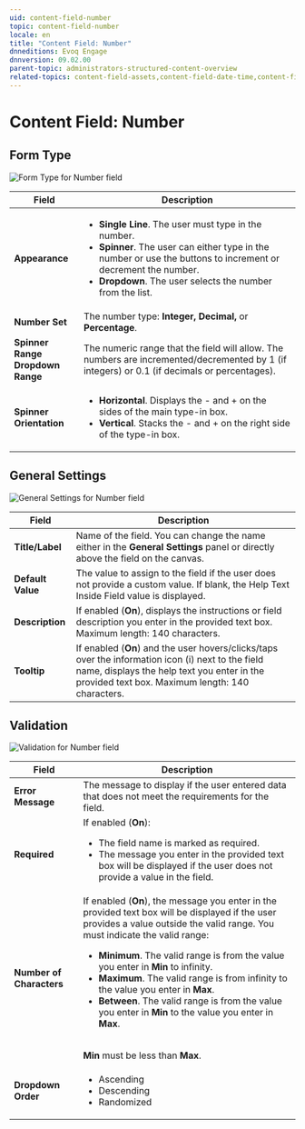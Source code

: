 ```yaml
---
uid: content-field-number
topic: content-field-number
locale: en
title: "Content Field: Number"
dnneditions: Evoq Engage
dnnversion: 09.02.00
parent-topic: administrators-structured-content-overview
related-topics: content-field-assets,content-field-date-time,content-field-multi-line-text,content-field-multiple-choice,content-field-reference-object,content-field-single-line-text,content-field-static-text
---
```


# Content Field: Number

## Form Type

  

![Form Type for Number field](/images/scr-ContentField-Number-formtype.gif)

  

|**Field**|**Description**|
|---|---|
|**Appearance**|<ul><li><strong>Single Line</strong>. The user must type in the number.</li><li><strong>Spinner</strong>. The user can either type in the number or use the buttons to increment or decrement the number.</li><li><strong>Dropdown</strong>. The user selects the number from the list.</li></ul>|
|**Number Set**|The number type: **Integer, Decimal,** or **Percentage**.|
|**Spinner Range<br />Dropdown Range**|The numeric range that the field will allow. The numbers are incremented/decremented by 1 (if integers) or 0.1 (if decimals or percentages).|
|**Spinner Orientation**|<ul><li><strong>Horizontal</strong>. Displays the - and + on the sides of the main type-in box.</li><li><strong>Vertical</strong>. Stacks the - and + on the right side of the type-in box.|

## General Settings

  

![General Settings for Number field](/images/scr-ContentField-Number-generalsettings.gif)

  

|**Field**|**Description**|
|---|---|
|**Title/Label**|Name of the field. You can change the name either in the **General Settings** panel or directly above the field on the canvas.|
|**Default Value**|The value to assign to the field if the user does not provide a custom value. If blank, the Help Text Inside Field value is displayed.|
|**Description**|If enabled (**On**), displays the instructions or field description you enter in the provided text box. Maximum length: 140 characters.|
|**Tooltip**|If enabled (**On**) and the user hovers/clicks/taps over the information icon (i) next to the field name, displays the help text you enter in the provided text box. Maximum length: 140 characters.|

## Validation

  

![Validation for Number field](/images/scr-ContentField-Number-validation.gif)

  

|**Field**|**Description**|
|---|---|
|**Error Message**|The message to display if the user entered data that does not meet the requirements for the field.|
|**Required**|If enabled (**On**): <ul><li>The field name is marked as required.</li><li>The message you enter in the provided text box will be displayed if the user does not provide a value in the field.</li></ul>|
|**Number of Characters**|If enabled (**On**), the message you enter in the provided text box will be displayed if the user provides a value outside the valid range. You must indicate the valid range:<ul><li><strong>Minimum</strong>. The valid range is from the value you enter in <strong>Min</strong> to infinity.</li><li><strong>Maximum</strong>. The valid range is from infinity to the value you enter in <strong>Max</strong>.</li><li><strong>Between</strong>. The valid range is from the value you enter in <strong>Min</strong> to the value you enter in <strong>Max</strong>.</li></ul><br />**Min** must be less than **Max**.|
|**Dropdown Order**|<ul><li>Ascending</li><li>Descending</li><li>Randomized</li></ul>|